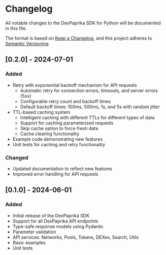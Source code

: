 # Changelog

All notable changes to the DexPaprika SDK for Python will be documented in this file.

The format is based on [Keep a Changelog](https://keepachangelog.com/en/1.0.0/),
and this project adheres to [Semantic Versioning](https://semver.org/spec/v2.0.0.html).

## [0.2.0] - 2024-07-01

### Added
- Retry with exponential backoff mechanism for API requests
  - Automatic retry for connection errors, timeouts, and server errors (5xx)
  - Configurable retry count and backoff times
  - Default backoff times: 100ms, 500ms, 1s, and 5s with random jitter
- TTL-based caching system
  - Intelligent caching with different TTLs for different types of data
  - Support for caching parameterized requests
  - Skip cache option to force fresh data
  - Cache clearing functionality
- Example code demonstrating new features
- Unit tests for caching and retry functionality

### Changed
- Updated documentation to reflect new features
- Improved error handling for API requests

## [0.1.0] - 2024-06-01

### Added
- Initial release of the DexPaprika SDK
- Support for all DexPaprika API endpoints
- Type-safe response models using Pydantic
- Parameter validation
- API services: Networks, Pools, Tokens, DEXes, Search, Utils
- Basic examples
- Unit tests 